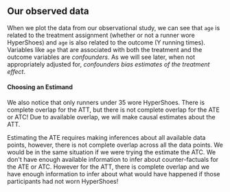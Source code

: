 ## Our observed data

When we plot the data from our observational study, we can see that `age` is related to the treatment assignment (whether or not a runner wore HyperShoes) and `age` is also related to the outcome (Y running times). Variables like `age` that are associated with both the treatment and the outcome variables are *confounders*. As we will see later, when not appropriately adjusted for, *confounders bias estimates of the treatment effect*.

#### Choosing an Estimand
We also notice that only runners under 35 wore HyperShoes. There is complete overlap for the ATT, but there is not complete overlap for the ATE or ATC! Due to available overlap, we will make causal estimates about the ATT. 

Estimating the ATE requires making inferences about all available data points, however, there is not complete overlap across all the data points. We would be in the same situation if we were trying the estimate the ATC. We don't have enough available information to infer about counter-factuals for the ATE or ATC. However for the ATT, there is complete overlap and we have enough information to infer about what would have happened if those participants had not worn HyperShoes! 

